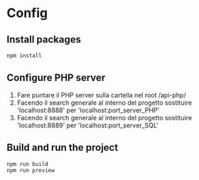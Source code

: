 # Config

## Install packages
```bash
npm install
```

## Configure PHP server
 1) Fare puntare il PHP server sulla cartella nel root /api-php/
 2) Facendo il search generale al interno del progetto sostituire 'localhost:8888' per 'localhost:port_server_PHP'
 3) Facendo il search generale al interno del progetto sostituire 'localhost:8889' per 'localhost:port_server_SQL'

## Build and run the project
```bash
npm run build
npm run preview
```
